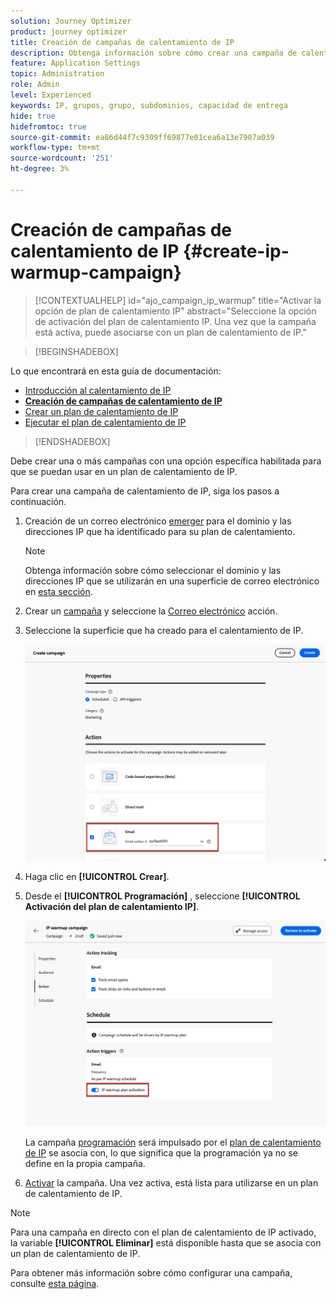 ```yaml
---
solution: Journey Optimizer
product: journey optimizer
title: Creación de campañas de calentamiento de IP
description: Obtenga información sobre cómo crear una campaña de calentamiento de IP
feature: Application Settings
topic: Administration
role: Admin
level: Experienced
keywords: IP, grupos, grupo, subdominios, capacidad de entrega
hide: true
hidefromtoc: true
source-git-commit: ea86d44f7c9309ff69877e01cea6a13e7907a039
workflow-type: tm+mt
source-wordcount: '251'
ht-degree: 3%

---
```


# Creación de campañas de calentamiento de IP {#create-ip-warmup-campaign}

>[!CONTEXTUALHELP]
>id="ajo_campaign_ip_warmup"
>title="Activar la opción de plan de calentamiento IP"
>abstract="Seleccione la opción de activación del plan de calentamiento IP. Una vez que la campaña está activa, puede asociarse con un plan de calentamiento de IP."

>[!BEGINSHADEBOX]

Lo que encontrará en esta guía de documentación:

* [Introducción al calentamiento de IP](ip-warmup-gs.md)
* **[Creación de campañas de calentamiento de IP](ip-warmup-campaign.md)**
* [Crear un plan de calentamiento de IP](ip-warmup-plan.md)
* [Ejecutar el plan de calentamiento de IP](ip-warmup-running.md)

>[!ENDSHADEBOX]

Debe crear una o más campañas con una opción específica habilitada para que se puedan usar en un plan de calentamiento de IP.

Para crear una campaña de calentamiento de IP, siga los pasos a continuación.

1. Creación de un correo electrónico [emerger](channel-surfaces.md) para el dominio y las direcciones IP que ha identificado para su plan de calentamiento.<!--how do you identify these or who does it at the customer level?-->

   >[!NOTE]
   >
   >Obtenga información sobre cómo seleccionar el dominio y las direcciones IP que se utilizarán en una superficie de correo electrónico en [esta sección](../email/email-settings.md#subdomains-and-ip-pools).

1. Crear un [campaña](../campaigns/create-campaign.md) y seleccione la [Correo electrónico](../email/create-email.md#create-email-journey-campaign) acción.

1. Seleccione la superficie que ha creado para el calentamiento de IP.

   ![](assets/ip-warmup-campaign-surface.png)

   <!--You must use the same surface as the one that will be used for the asociated IP warmup plan. [Learn how to create an IP warmup plan](#create-ip-warmup-plan)-->

1. Haga clic en **[!UICONTROL Crear]**.

1. Desde el **[!UICONTROL Programación]** , seleccione **[!UICONTROL Activación del plan de calentamiento IP]**.

   ![](assets/ip-warmup-campaign-plan-activation.png)

   La campaña [programación](../campaigns/create-campaign.md#schedule) será impulsado por el [plan de calentamiento de IP](ip-warmup-plan.md) se asocia con, lo que significa que la programación ya no se define en la propia campaña.

1. [Activar](../campaigns/review-activate-campaign.md) la campaña. Una vez activa, está lista para utilizarse en un plan de calentamiento de IP.

>[!NOTE]
>
>Para una campaña en directo con el plan de calentamiento de IP activado, la variable **[!UICONTROL Eliminar]** está disponible hasta que se asocia con un plan de calentamiento de IP.

Para obtener más información sobre cómo configurar una campaña, consulte [esta página](../campaigns/get-started-with-campaigns.md).

<!--Any recommendations when defining an audience? i.e do you have to include all your database or a limited number or according to your Excel file?-->

